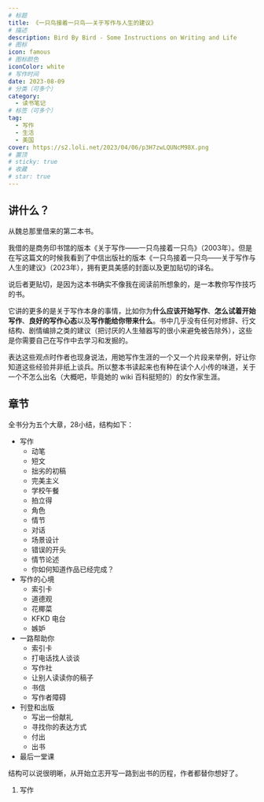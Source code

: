 ```yaml
---
# 标题
title: 《一只鸟接着一只鸟——关于写作与人生的建议》
# 描述
description: Bird By Bird - Some Instructions on Writing and Life
# 图标
icon: famous
# 图标颜色
iconColor: white
# 写作时间
date: 2023-08-09
# 分类（可多个）
category:
  - 读书笔记
# 标签（可多个）
tag:
  - 写作
  - 生活
  - 美国
cover: https://s2.loli.net/2023/04/06/p3H7zwLQUNcM98X.png
# 置顶
# sticky: true
# 收藏
# star: true
---
```


## 讲什么？

从魏总那里借来的第二本书。

我借的是商务印书馆的版本《关于写作——一只鸟接着一只鸟》（2003年）。但是在写这篇文的时候我看到了中信出版社的版本《一只鸟接着一只鸟——关于写作与人生的建议》（2023年），拥有更具美感的封面以及更加贴切的译名。

说后者更贴切，是因为这本书确实不像我在阅读前所想象的，是一本教你写作技巧的书。

它讲的更多的是关于写作本身的事情，比如你为**什么应该开始写作**、**怎么试着开始写作**、**良好的写作心态**以及**写作能给你带来什么**。书中几乎没有任何对修辞、行文结构、剧情编排之类的建议（把讨厌的人生殖器写的很小来避免被告除外），这些是你需要自己在写作中去学习和发掘的。

表达这些观点时作者也现身说法，用她写作生涯的一个又一个片段来举例，好让你知道这些经验并非纸上谈兵。所以整本书读起来也有种在读个人小传的味道，关于一个不怎么出名（大概吧，毕竟她的 wiki 百科挺短的）的女作家生涯。

## 章节

全书分为五个大章，28小结，结构如下：

- 写作
  - 动笔
  - 短文
  - 拙劣的初稿
  - 完美主义
  - 学校午餐
  - 拍立得
  - 角色
  - 情节
  - 对话
  - 场景设计
  - 错误的开头
  - 情节论述
  - 你如何知道作品已经完成？
- 写作的心境
  - 索引卡
  - 道德观
  - 花椰菜
  - KFKD 电台
  - 嫉妒
- 一路帮助你
  - 索引卡
  - 打电话找人谈谈
  - 写作社
  - 让别人读读你的稿子
  - 书信
  - 写作者障碍
- 刊登和出版
  - 写出一份献礼
  - 寻找你的表达方式
  - 付出
  - 出书
- 最后一堂课

结构可以说很明晰，从开始立志开写一路到出书的历程，作者都替你想好了。

1. 写作



